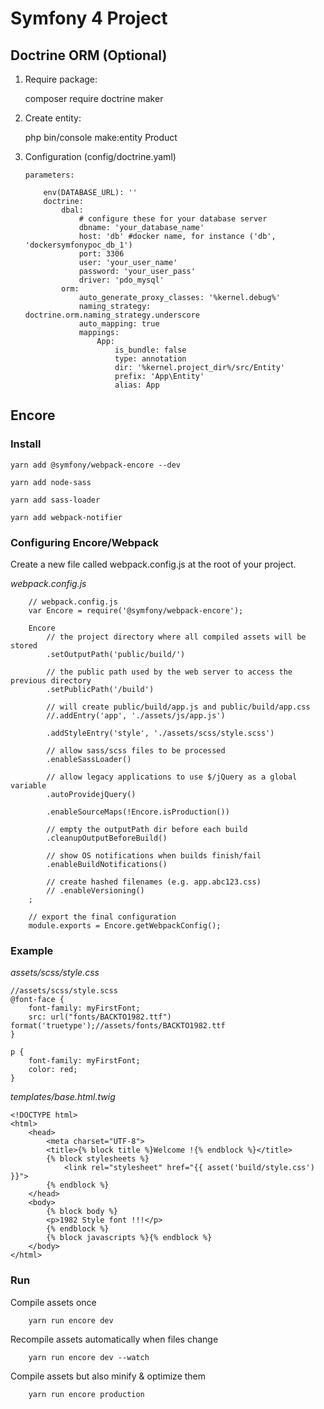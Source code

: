 # Symfony 4 Project

## Doctrine ORM (Optional)
1. Require package:
    
    composer require doctrine maker
2. Create entity:

    php bin/console make:entity Product

3. Configuration (config/doctrine.yaml)
    ```
    parameters:
        
        env(DATABASE_URL): ''
        doctrine:
            dbal:
                # configure these for your database server
                dbname: 'your_database_name'
                host: 'db' #docker name, for instance ('db', 'dockersymfonypoc_db_1')
                port: 3306
                user: 'your_user_name'
                password: 'your_user_pass'
                driver: 'pdo_mysql'
            orm:
                auto_generate_proxy_classes: '%kernel.debug%'
                naming_strategy: doctrine.orm.naming_strategy.underscore
                auto_mapping: true
                mappings:
                    App:
                        is_bundle: false
                        type: annotation
                        dir: '%kernel.project_dir%/src/Entity'
                        prefix: 'App\Entity'
                        alias: App
    ```

## Encore

### Install 
``` 
yarn add @symfony/webpack-encore --dev 
```
``` 
yarn add node-sass
```
```
yarn add sass-loader
```
``` 
yarn add webpack-notifier
```

### Configuring Encore/Webpack

Create a new file called webpack.config.js at the root of your project.

_webpack.config.js_

```
    // webpack.config.js
    var Encore = require('@symfony/webpack-encore');

    Encore
        // the project directory where all compiled assets will be stored
        .setOutputPath('public/build/')

        // the public path used by the web server to access the previous directory
        .setPublicPath('/build')

        // will create public/build/app.js and public/build/app.css
        //.addEntry('app', './assets/js/app.js')

        .addStyleEntry('style', './assets/scss/style.scss')

        // allow sass/scss files to be processed
        .enableSassLoader()

        // allow legacy applications to use $/jQuery as a global variable
        .autoProvidejQuery()

        .enableSourceMaps(!Encore.isProduction())

        // empty the outputPath dir before each build
        .cleanupOutputBeforeBuild()

        // show OS notifications when builds finish/fail
        .enableBuildNotifications()

        // create hashed filenames (e.g. app.abc123.css)
        // .enableVersioning()
    ;

    // export the final configuration
    module.exports = Encore.getWebpackConfig();
```

### Example

_assets/scss/style.css_

```
//assets/scss/style.scss
@font-face {
    font-family: myFirstFont;
    src: url("fonts/BACKTO1982.ttf") format('truetype');//assets/fonts/BACKTO1982.ttf
}

p {
    font-family: myFirstFont;
    color: red;
}

```
_templates/base.html.twig_

```
<!DOCTYPE html>
<html>
    <head>
        <meta charset="UTF-8">
        <title>{% block title %}Welcome !{% endblock %}</title>
        {% block stylesheets %}
            <link rel="stylesheet" href="{{ asset('build/style.css') }}">
        {% endblock %}
    </head>
    <body>
        {% block body %}
        <p>1982 Style font !!!</p>
        {% endblock %}
        {% block javascripts %}{% endblock %}
    </body>
</html>
```

### Run

Compile assets once

```
    yarn run encore dev
```

Recompile assets automatically when files change

```
    yarn run encore dev --watch
```
 
Compile assets but also minify & optimize them

```
    yarn run encore production
```
